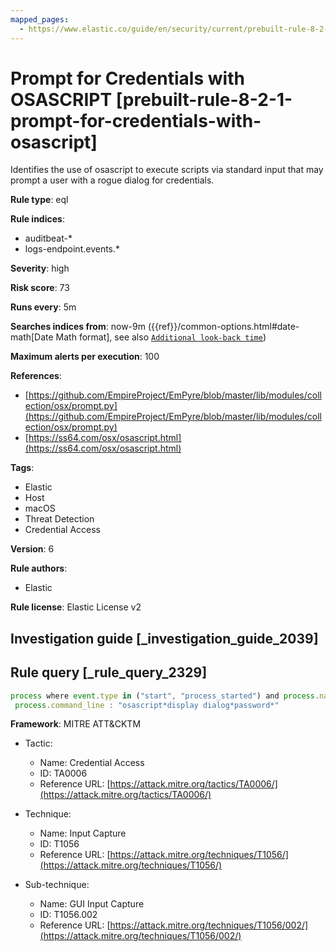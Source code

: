 ```yaml
---
mapped_pages:
  - https://www.elastic.co/guide/en/security/current/prebuilt-rule-8-2-1-prompt-for-credentials-with-osascript.html
---
```


# Prompt for Credentials with OSASCRIPT [prebuilt-rule-8-2-1-prompt-for-credentials-with-osascript]

Identifies the use of osascript to execute scripts via standard input that may prompt a user with a rogue dialog for credentials.

**Rule type**: eql

**Rule indices**:

* auditbeat-*
* logs-endpoint.events.*

**Severity**: high

**Risk score**: 73

**Runs every**: 5m

**Searches indices from**: now-9m ({{ref}}/common-options.html#date-math[Date Math format], see also [`Additional look-back time`](docs-content://solutions/security/detect-and-alert/create-detection-rule.md#rule-schedule))

**Maximum alerts per execution**: 100

**References**:

* [https://github.com/EmpireProject/EmPyre/blob/master/lib/modules/collection/osx/prompt.py](https://github.com/EmpireProject/EmPyre/blob/master/lib/modules/collection/osx/prompt.py)
* [https://ss64.com/osx/osascript.html](https://ss64.com/osx/osascript.html)

**Tags**:

* Elastic
* Host
* macOS
* Threat Detection
* Credential Access

**Version**: 6

**Rule authors**:

* Elastic

**Rule license**: Elastic License v2

## Investigation guide [_investigation_guide_2039]



## Rule query [_rule_query_2329]

```js
process where event.type in ("start", "process_started") and process.name : "osascript" and
 process.command_line : "osascript*display dialog*password*"
```

**Framework**: MITRE ATT&CKTM

* Tactic:

    * Name: Credential Access
    * ID: TA0006
    * Reference URL: [https://attack.mitre.org/tactics/TA0006/](https://attack.mitre.org/tactics/TA0006/)

* Technique:

    * Name: Input Capture
    * ID: T1056
    * Reference URL: [https://attack.mitre.org/techniques/T1056/](https://attack.mitre.org/techniques/T1056/)

* Sub-technique:

    * Name: GUI Input Capture
    * ID: T1056.002
    * Reference URL: [https://attack.mitre.org/techniques/T1056/002/](https://attack.mitre.org/techniques/T1056/002/)




